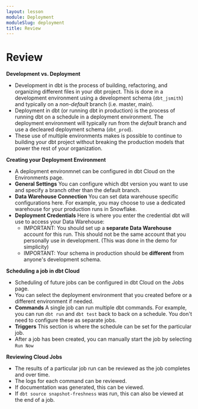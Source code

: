 ```yaml
---
layout: lesson
module: Deployment
moduleSlug: deployment
title: Review
---
```


# Review

**Development vs. Deployment**
* Development in dbt is the process of building, refactoring, and organizing different files in your dbt project.  This is done in a development environment using a development schema (`dbt_jsmith`) and typically on a *non-default* branch (i.e. master, main).
* Deployment in dbt (or running dbt in production) is the process of running dbt on a schedule in a deployment environment.  The deployment environment will typically run from the *default* branch and use a decleared deployment schema (`dbt_prod`).
* These use of multiple environments makes is possible to continue to building your dbt project without breaking the production models that power the rest of your organization.

**Creating your Deployment Environment**
* A deployment environmnet can be configured in dbt Cloud on the Environments page.
* **General Settings** You can configure which dbt version you want to use and specify a branch other than the default branch.
* **Data Warehouse Connection** You can set data warehouse specific configurations here.  For example, you may choose to use a dedicated warehouse for your production runs in Snowflake.
* **Deployment Credentials** Here is where you enter the credential dbt will use to access your Data Warehouse:
  * IMPORTANT: You should set up a **separate Data Warehouse** account for this run.  This should not be the same account that you personally use in development.  (This was done in the demo for simplicity)
  * IMPORTANT: Your schema in production should be **different** from anyone's development schema.

**Scheduling a job in dbt Cloud**
* Scheduling of future jobs can be configured in dbt Cloud on the Jobs page.
* You can select the deployment environment that you created before or a different environment if needed.
* **Commands** A single job can run multiple dbt commands.  For example, you can run `dbt run` and `dbt test` back to back on a schedule.  You don't need to configure these as separate jobs.
* **Triggers** This section is where the schedule can be set for the particular job.
* After a job has been created, you can manually start the job by selecting `Run Now`

**Reviewing Cloud Jobs**
* The results of a particular job run can be reviewed as the job completes and over time.
* The logs for each command can be reviewed.
* If documentation was generated, this can be viewed.
* If `dbt source snapshot-freshness` was run, this can also be viewed at the end of a job.